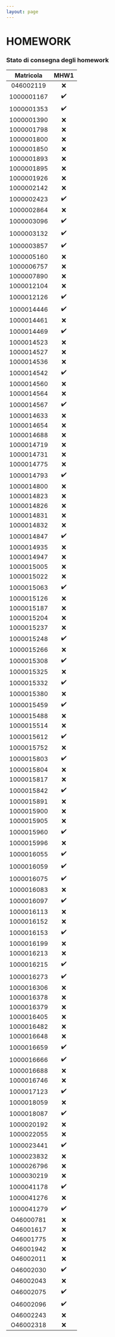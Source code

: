```yaml
---
layout: page
---
```


# HOMEWORK

### Stato di consegna degli homework

| Matricola | MHW1 | 
| :------: | :----: | 
| 046002119 | :x: |
| 1000001167 | :heavy_check_mark: |
| 1000001353 | :heavy_check_mark: |
| 1000001390 | :x: |
| 1000001798 | :x: |
| 1000001800 | :x: |
| 1000001850 | :x: |
| 1000001893 | :x: |
| 1000001895 | :x: |
| 1000001926 | :x: |
| 1000002142 | :x: |
| 1000002423 | :heavy_check_mark: |
| 1000002864 | :x: |
| 1000003096 | :heavy_check_mark: |
| 1000003132 | :heavy_check_mark: |
| 1000003857 | :heavy_check_mark: |
| 1000005160 | :x: |
| 1000006757 | :x: |
| 1000007890 | :x: |
| 1000012104 | :x: |
| 1000012126 | :heavy_check_mark: |
| 1000014446 | :heavy_check_mark: |
| 1000014461 | :x: |
| 1000014469 | :heavy_check_mark: |
| 1000014523 | :x: |
| 1000014527 | :x: |
| 1000014536 | :x: |
| 1000014542 | :heavy_check_mark: |
| 1000014560 | :x: |
| 1000014564 | :x: |
| 1000014567 | :heavy_check_mark: |
| 1000014633 | :x: |
| 1000014654 | :x: |
| 1000014688 | :x: |
| 1000014719 | :x: |
| 1000014731 | :x: |
| 1000014775 | :x: |
| 1000014793 | :heavy_check_mark: |
| 1000014800 | :x: |
| 1000014823 | :x: |
| 1000014826 | :x: |
| 1000014831 | :x: |
| 1000014832 | :x: |
| 1000014847 | :heavy_check_mark: |
| 1000014935 | :x: |
| 1000014947 | :x: |
| 1000015005 | :x: |
| 1000015022 | :x: |
| 1000015063 | :heavy_check_mark: |
| 1000015126 | :x: |
| 1000015187 | :x: |
| 1000015204 | :x: |
| 1000015237 | :x: |
| 1000015248 | :heavy_check_mark: |
| 1000015266 | :x: |
| 1000015308 | :heavy_check_mark: |
| 1000015325 | :x: |
| 1000015332 | :heavy_check_mark: |
| 1000015380 | :x: |
| 1000015459 | :heavy_check_mark: |
| 1000015488 | :x: |
| 1000015514 | :x: |
| 1000015612 | :heavy_check_mark: |
| 1000015752 | :x: |
| 1000015803 | :heavy_check_mark: |
| 1000015804 | :x: |
| 1000015817 | :x: |
| 1000015842 | :heavy_check_mark: |
| 1000015891 | :x: |
| 1000015900 | :x: |
| 1000015905 | :x: |
| 1000015960 | :heavy_check_mark: |
| 1000015996 | :x: |
| 1000016055 | :heavy_check_mark: |
| 1000016059 | :heavy_check_mark: |
| 1000016075 | :heavy_check_mark: |
| 1000016083 | :x: |
| 1000016097 | :heavy_check_mark: |
| 1000016113 | :x: |
| 1000016152 | :x: |
| 1000016153 | :heavy_check_mark: |
| 1000016199 | :x: |
| 1000016213 | :x: |
| 1000016215 | :heavy_check_mark: |
| 1000016273 | :heavy_check_mark: |
| 1000016306 | :x: |
| 1000016378 | :x: |
| 1000016379 | :x: |
| 1000016405 | :x: |
| 1000016482 | :x: |
| 1000016648 | :x: |
| 1000016659 | :heavy_check_mark: |
| 1000016666 | :heavy_check_mark: |
| 1000016688 | :x: |
| 1000016746 | :x: |
| 1000017123 | :heavy_check_mark: |
| 1000018059 | :x: |
| 1000018087 | :heavy_check_mark: |
| 1000020192 | :x: |
| 1000022055 | :x: |
| 1000023441 | :heavy_check_mark: |
| 1000023832 | :x: |
| 1000026796 | :x: |
| 1000030219 | :x: |
| 1000041178 | :heavy_check_mark: |
| 1000041276 | :x: |
| 1000041279 | :heavy_check_mark: |
| O46000781 | :x: |
| O46001617 | :x: |
| O46001775 | :x: |
| O46001942 | :x: |
| O46002011 | :x: |
| O46002030 | :heavy_check_mark: |
| O46002043 | :x: |
| O46002075 | :heavy_check_mark: |
| O46002096 | :heavy_check_mark: |
| O46002243 | :x: |
| O46002318 | :x: |
